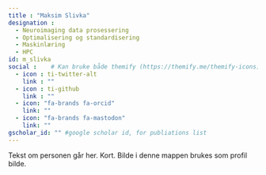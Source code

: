```yaml
---
title : "Maksim Slivka"
designation : 
  - Neuroimaging data prosessering
  - Optimalisering og standardisering
  - Maskinlæring
  - HPC
id: m_slivka
social :    # Kan bruke både themify (https://themify.me/themify-icons) iconer og fontawesome (https://fontawesome.com/icons)
  - icon : ti-twitter-alt
    link : ""
  - icon : ti-github 
    link : ""
  - icon: "fa-brands fa-orcid"
    link: ""
  - icon: "fa-brands fa-mastodon"
    link: ""
gscholar_id: "" #google scholar id, for publiations list
---
```


Tekst om personen går her. Kort.
Bilde i denne mappen brukes som profil bilde.
